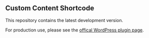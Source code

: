 ## Custom Content Shortcode

This repository contains the latest development version.

For production use, please see the [offical WordPress plugin page](https://wordpress.org/plugins/custom-content-shortcode/).

